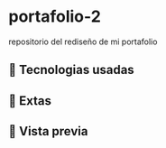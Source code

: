 # portafolio-2
repositorio del rediseño de mi portafolio 

## 📍 Tecnologias usadas 


## 📍 Extas


## 📍 Vista previa 

